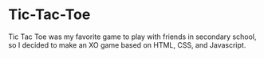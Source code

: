 # Tic-Tac-Toe
Tic Tac Toe was my favorite game to play with friends in secondary school, so I decided to make an XO game based on HTML, CSS, and Javascript.
